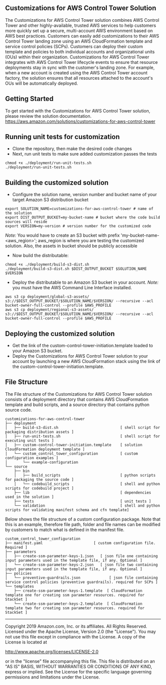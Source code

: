 ## Customizations for AWS Control Tower Solution
The Customizations for AWS Control Tower solution combines AWS Control Tower and other highly-available, trusted AWS services to help customers more quickly set up a secure, multi-account AWS environment based on AWS best practices. Customers can easily add customizations to their AWS Control Tower landing zone using an AWS CloudFormation template and service control policies (SCPs). Customers can deploy their custom template and policies to both individual accounts and organizational units (OUs) within their organization. Customizations for AWS Control Tower integrates with AWS Control Tower lifecycle events to ensure that resource deployments stay in sync with the customer's landing zone. For example, when a new account is created using the AWS Control Tower account factory, the solution ensures that all resources attached to the account's OUs will be automatically deployed.

## Getting Started 
To get started with the Customizations for AWS Control Tower solution, please review the solution documentation. https://aws.amazon.com/solutions/customizations-for-aws-control-tower

## Running unit tests for customization 
* Clone the repository, then make the desired code changes 
* Next, run unit tests to make sure added customization passes the tests 

``` 
chmod +x ./deployment/run-unit-tests.sh
./deployment/run-unit-tests.sh
``` 

## Building the customized solution
* Configure the solution name, version number and bucket name of your target Amazon S3 distribution bucket 
``` 
export SOLUTION_NAME=customizations-for-aws-control-tower # name of the solution
export DIST_OUTPUT_BUCKET=my-bucket-name # bucket where the code build sources will reside 
export VERSION=my-version # version number for the customized code 
``` 
_Note:_ You would have to create an S3 bucket with prefix 'my-bucket-name-<aws_region>'; aws_region is where you are testing the customized solution. Also, the assets in bucket should be publicly accessible 
 
* Now build the distributable: 
``` 
chmod +x ./deployment/build-s3-dist.sh
./deployment/build-s3-dist.sh $DIST_OUTPUT_BUCKET $SOLUTION_NAME $VERSION
``` 
 
* Deploy the distributable to an Amazon S3 bucket in your account. _Note:_ you must have the AWS Command Line Interface installed. 
``` 
aws s3 cp deployment/global-s3-assets/  s3://$DIST_OUTPUT_BUCKET/$SOLUTION_NAME/$VERSION/ --recursive --acl bucket-owner-full-control --profile $AWS_PROFILE
aws s3 cp deployment/regional-s3-assets/ s3://$DIST_OUTPUT_BUCKET/$SOLUTION_NAME/$VERSION/ --recursive --acl bucket-owner-full-control --profile $AWS_PROFILE
``` 

## Deploying the customized solution
* Get the link of the custom-control-tower-initiation.template loaded to your Amazon S3 bucket. 
* Deploy the Customizations for AWS Control Tower solution to your account by launching a new AWS CloudFormation stack using the link of the custom-control-tower-initiation.template.

## File Structure
The  File structure of the Customizations for AWS Control Tower solution consists of a deployment directory that contains AWS CloudFormation template and build scripts, and a source directory that contains python source code.

```
customizations-for-aws-control-tower
├── deployment
│   ├── build-s3-dist.sh                            [ shell script for packaging distribution assets ]
│   ├── run-unit-tests.sh                           [ shell script for executing unit tests ]
│   ├── custom-control-tower-initiation.template    [ solution CloudFormation deployment template ]
│   └── custom_control_tower_configuration          [ custom configuration examples ]
│       └── example-configuration
└── source  
    ├── bin                                         
    │   ├── build_scripts                           [ python scripts for packaging the source code ]
    │   └── codebuild_scripts                       [ shell and python scripts for codebuild project ]
    ├── lib                                         [ dependencies used in the solution ]
    ├── tests                                       [ unit tests ]
    └── validation                                  [ shell and python scripts for validating manifest schema and cfn template]
```

Below shows the file structure of a custom configuration package. Note that this is an example, therefore file path, folder and file names can be modified by customers to match what is defined in the manifest file.

```
custom_control_tower_configuration
├── manifest.yaml                       [ custom configuration file. Required ]
├── parameters                        
│   ├── create-ssm-parameter-keys-1.json   [ json file one containing input parameters used in the template file, if any. Optional ]
│   └── create-ssm-parameter-keys-2.json   [ json file two containing input parameters used in the template file, if any. Optional ]
├── policies
│   └── preventive-guardrails.json             [ json file containing service control policies (preventive guardrails). required for SCPs ] 
└── templates
    ├── create-ssm-parameter-keys-1.template  [ CloudFormation template one for creating ssm parameter resources. required for StackSet ] 
    └── create-ssm-parameter-keys-2.template  [ CloudFormation template two for creating ssm parameter resources. required for StackSet ] 
```   
***

Copyright 2019 Amazon.com, Inc. or its affiliates. All Rights Reserved.
Licensed under the Apache License, Version 2.0 (the "License"). You may not use this file except in compliance with the License. A copy of the License is located at

http://www.apache.org/licenses/LICENSE-2.0  

or in the "license" file accompanying this file. This file is distributed on an "AS IS" BASIS, WITHOUT WARRANTIES OR CONDITIONS OF ANY KIND, express or implied. See the License for the specific language governing permissions and limitations under the License.